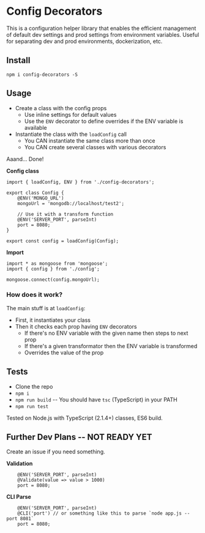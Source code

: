 # Config Decorators

This is a configuration helper library that enables the efficient management of
default dev settings and prod settings from environment variables. Useful for separating
dev and prod environments, dockerization, etc.

## Install

`npm i config-decorators -S`


## Usage

- Create a class with the config props
  - Use inline settings for default values
  - Use the `ENV` decorator to define overrides if the ENV variable is available
- Instantiate the class with the `loadConfig` call
  - You CAN instantiate the same class more than once
  - You CAN create several classes with various decorators

Aaand... Done!

**Config class**

```
import { loadConfig, ENV } from './config-decorators';

export class Config {
	@ENV('MONGO_URL')
	mongoUrl = 'mongodb://localhost/test2';

	// Use it with a transform function
	@ENV('SERVER_PORT', parseInt)
	port = 8080;
}

export const config = loadConfig(Config);
```

**Import**

```
import * as mongoose from 'mongoose';
import { config } from './config';

mongoose.connect(config.mongoUrl);
```

### How does it work?

The main stuff is at `loadConfig`:

- First, it instantiates your class
- Then it checks each prop having `ENV` decorators
	- If there's no ENV variable with the given name then steps to next prop
	- If there's a given transformator then the ENV variable is transformed
	- Overrides the value of the prop

## Tests

- Clone the repo
- `npm i`
- `npm run build` -- You should have `tsc` (TypeScript) in your PATH
- `npm run test`

Tested on Node.js with TypeScript (2.1.4+) classes, ES6 build.

## Further Dev Plans -- NOT READY YET

Create an issue if you need something.

**Validation**

```
	@ENV('SERVER_PORT', parseInt)
	@Validate(value => value > 1000)
	port = 8080;
```

**CLI Parse**

```
	@ENV('SERVER_PORT', parseInt)
	@CLI('port') // or something like this to parse `node app.js --port 8081`
	port = 8080;
```
